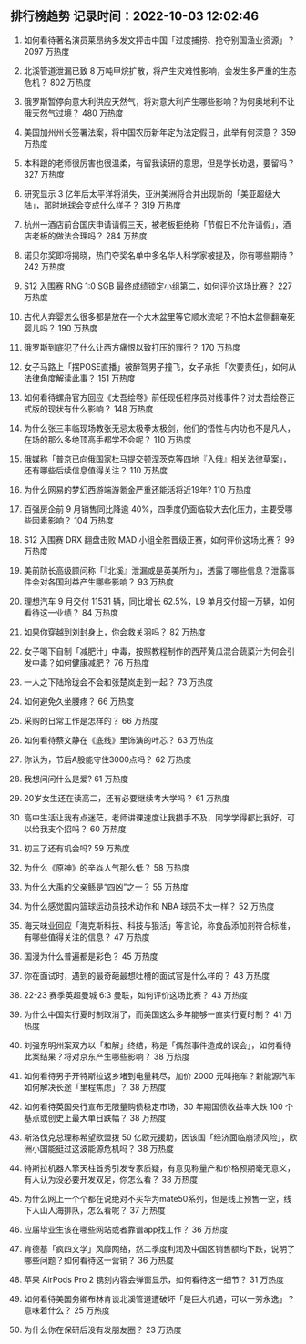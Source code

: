 
## 排行榜趋势 记录时间：2022-10-03 12:02:46
  
  1. 如何看待著名演员莱昂纳多发文抨击中国「过度捕捞、抢夺别国渔业资源」？ 2097 万热度
    
  2. 北溪管道泄漏已致 8 万吨甲烷扩散，将产生灾难性影响，会发生多严重的生态危机？ 802 万热度
    
  3. 俄罗斯暂停向意大利供应天然气，将对意大利产生哪些影响？为何奥地利不让俄天然气过境？ 480 万热度
    
  4. 美国加州州长签署法案，将中国农历新年定为法定假日，此举有何深意？ 359 万热度
    
  5. 本科跟的老师很厉害也很温柔，有留我读研的意思，但是学长劝退，要留吗？ 327 万热度
    
  6. 研究显示 3 亿年后太平洋将消失，亚洲美洲将合并出现新的「美亚超级大陆」，那时地球会变成什么样子？ 319 万热度
    
  7. 杭州一酒店前台国庆申请请假三天，被老板拒绝称「节假日不允许请假」，酒店老板的做法合理吗？ 284 万热度
    
  8. 诺贝尔奖即将揭晓，热门夺奖名单中多名华人科学家被提及，你有哪些期待？ 242 万热度
    
  9. S12 入围赛 RNG 1:0 SGB 最终成绩锁定小组第二，如何评价这场比赛？ 227 万热度
    
  10. 古代人弃婴怎么很多都是放在一个大木盆里等它顺水流呢？不怕木盆侧翻淹死婴儿吗？ 190 万热度
    
  11. 俄罗斯到底犯了什么让西方痛恨以致打压的罪行？ 170 万热度
    
  12. 女子马路上「摆POSE直播」被醉驾男子撞飞，女子承担「次要责任」，如何从法律角度解读此事？ 151 万热度
    
  13. 如何看待螺舟官方回应《太吾绘卷》前任现任程序员对线事件？对太吾绘卷正式版的现状有什么影响？ 148 万热度
    
  14. 为什么张三丰临现场教张无忌太极拳太极剑，他们的悟性与内功也不是凡人，在场的那么多绝顶高手都学不会呢？ 110 万热度
    
  15. 俄媒称「普京已向俄国家杜马提交顿涅茨克等四地『入俄』相关法律草案」，还有哪些后续信息值得关注？ 110 万热度
    
  16. 为什么网易的梦幻西游端游氪金严重还能活将近19年? 110 万热度
    
  17. 百强房企前 9 月销售同比降逾 40%，四季度仍面临较大去化压力，主要受哪些因素影响？ 104 万热度
    
  18. S12 入围赛 DRX 翻盘击败 MAD 小组全胜晋级正赛，如何评价这场比赛？ 99 万热度
    
  19. 美前防长高级顾问称「『北溪』泄漏或是英美所为」，透露了哪些信息？泄露事件会对各国利益产生哪些影响？ 93 万热度
    
  20. 理想汽车 9 月交付 11531 辆，同比增长 62.5%，L9 单月交付超一万辆，如何看待这一业绩？ 84 万热度
    
  21. 如果你穿越到刘封身上，你会救关羽吗？ 82 万热度
    
  22. 女子喝下自制「减肥汁」中毒，按照教程制作的西芹黄瓜混合蔬菜汁为何会引发中毒？如何健康减肥？ 76 万热度
    
  23. 一人之下陆玲珑会不会和张楚岚走到一起？ 73 万热度
    
  24. 如何避免久坐腰疼？ 66 万热度
    
  25. 采购的日常工作是怎样的？ 66 万热度
    
  26. 如何看待蔡文静在《底线》里饰演的叶芯？ 63 万热度
    
  27. 你认为，节后A股能守住3000点吗？ 62 万热度
    
  28. 我想问问什么是爱? 61 万热度
    
  29. 20岁女生还在读高二，还有必要继续考大学吗？ 61 万热度
    
  30. 高中生活让我有点迷茫，老师讲课速度让我措手不及，同学学得都比我好，可以给我支个招吗？ 60 万热度
    
  31. 初三了还有机会吗? 59 万热度
    
  32. 为什么《原神》的辛焱人气那么低？ 58 万热度
    
  33. 为什么大禹的父亲鲧是“四凶”之一？ 55 万热度
    
  34. 为什么感觉国内篮球运动员技术动作和 NBA 球员不太一样？ 52 万热度
    
  35. 海天味业回应「海克斯科技、科技与狠活」等言论，称食品添加剂符合标准，有哪些值得关注的信息？ 47 万热度
    
  36. 国漫为什么普遍都是彩色？ 45 万热度
    
  37. 你在面试时，遇到的最奇葩最想吐槽的面试官是什么样的？ 43 万热度
    
  38. 22-23 赛季英超曼城 6:3 曼联，如何评价这场比赛？ 43 万热度
    
  39. 为什么中国实行夏时制取消了，而美国这么多年能够一直实行夏时制？ 41 万热度
    
  40. 刘强东明州案双方以「和解」终结，称是「偶然事件造成的误会」，如何看待此案结果？将对京东产生哪些影响？ 38 万热度
    
  41. 如何看待男子开特斯拉返乡堵到电量耗尽，加价 2000 元叫拖车？新能源汽车如何解决长途「里程焦虑」？ 38 万热度
    
  42. 如何看待英国央行宣布无限量购债稳定市场，30 年期国债收益率大跌 100 个基点或创史上最大单日跌幅？ 38 万热度
    
  43. 斯洛伐克总理称希望欧盟拨 50 亿欧元援助，因该国「经济面临崩溃风险」，欧洲小国能挺过这波能源危机吗？ 38 万热度
    
  44. 特斯拉机器人擎天柱首秀引发专家质疑，有意见称量产和价格预期毫无意义，有人认为没必要开发双足，你怎么看？ 38 万热度
    
  45. 为什么网上一个个都在说绝对不买华为mate50系列，但是线上预售一空，线下人山人海排队，怎么看呢？ 37 万热度
    
  46. 应届毕业生该在哪些网站或者靠谱app找工作？ 36 万热度
    
  47. 肯德基「疯四文学」风靡网络，然二季度利润及中国区销售额均下跌，说明了哪些问题？如何看待这一营销？ 36 万热度
    
  48. 苹果 AirPods Pro 2 镌刻内容会弹窗显示，如何看待这一细节？ 31 万热度
    
  49. 如何看待美国务卿布林肯谈北溪管道遭破坏「是巨大机遇，可以一劳永逸」？意味着什么？ 25 万热度
    
  50. 为什么你在保研后没有发朋友圈？ 23 万热度
    